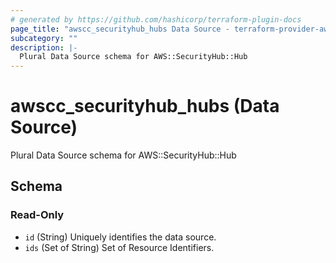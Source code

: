 ```yaml
---
# generated by https://github.com/hashicorp/terraform-plugin-docs
page_title: "awscc_securityhub_hubs Data Source - terraform-provider-awscc"
subcategory: ""
description: |-
  Plural Data Source schema for AWS::SecurityHub::Hub
---
```


# awscc_securityhub_hubs (Data Source)

Plural Data Source schema for AWS::SecurityHub::Hub



<!-- schema generated by tfplugindocs -->
## Schema

### Read-Only

- `id` (String) Uniquely identifies the data source.
- `ids` (Set of String) Set of Resource Identifiers.
